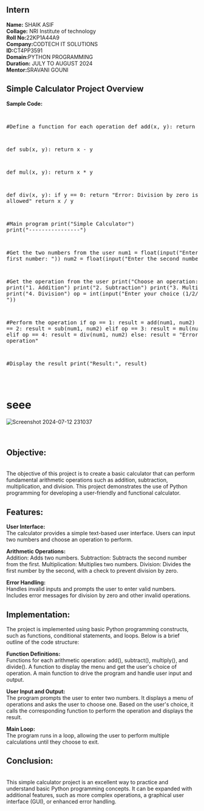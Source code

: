 <h2>Intern</h2>
<b>Name:</b> SHAIK ASIF<br>
<b>Collage:</b> NRI Institute of technology<BR>
<b>Roll No:</b>22KP1A44A9<BR>
<b>Company:</b>CODTECH IT SOLUTIONS<BR>
<b>ID:</b>CT4PP3591<BR>
<b>Domain:</b>PYTHON PROGRAMMING<BR>
<b>Duration:</b> JULY TO AUGUST 2024<BR>
<b>Mentor:</b>SRAVANI GOUNI<BR>

<h2>Simple Calculator Project Overview</h2>
<b>Sample Code:</b><br>
<pre>
  
#Define a function for each operation
def add(x, y):
  return x + y

def sub(x, y):
  return x - y

def mul(x, y):
  return x * y

def div(x, y):
  if y == 0:
    return "Error: Division by zero is not allowed"
  return x / y
  
#Main program
print("Simple Calculator")
print("----------------")

#Get the two numbers from the user
num1 = float(input("Enter the first number: "))
num2 = float(input("Enter the second number: "))

#Get the operation from the user
print("Choose an operation:")
print("1. Addition")
print("2. Subtraction")
print("3. Multiplication")
print("4. Division")
op = int(input("Enter your choice (1/2/3/4): "))

#Perform the operation
if op == 1:
  result = add(num1, num2)
elif op == 2:
  result = sub(num1, num2)
elif op == 3:
  result = mul(num1, num2)
elif op == 4:
  result = div(num1, num2)
else:
  result = "Error: Invalid operation"
  
#Display the result
print("Result:", result)
</pre><br>
# seee
![Screenshot 2024-07-12 231037](https://github.com/user-attachments/assets/0f847c3a-a019-4780-bf00-cd9d2b6e3d06)

<br>
<h2>Objective:</h2><br>
The objective of this project is to create a basic calculator that can perform fundamental arithmetic operations such as addition, subtraction, multiplication, and division. This project demonstrates the use of Python programming for developing a user-friendly and functional calculator.<br>

<h2>Features:</h2>

<b>User Interface:</b><br>
The calculator provides a simple text-based user interface.
Users can input two numbers and choose an operation to perform.<bR>

<b>Arithmetic Operations:</b><br>
Addition: Adds two numbers.
Subtraction: Subtracts the second number from the first.
Multiplication: Multiplies two numbers.
Division: Divides the first number by the second, with a check to prevent division by zero.<br>

<b>Error Handling:</b><br>
Handles invalid inputs and prompts the user to enter valid numbers.
Includes error messages for division by zero and other invalid operations.<br>

<h2>Implementation:</h2>
The project is implemented using basic Python programming constructs, such as functions, conditional statements, and loops. Below is a brief outline of the code structure:
<br>

<b>Function Definitions:</b><br>
Functions for each arithmetic operation: add(), subtract(), multiply(), and divide().
A function to display the menu and get the user's choice of operation.
A main function to drive the program and handle user input and output.<br>

<b>User Input and Output:</b><br>
The program prompts the user to enter two numbers.
It displays a menu of operations and asks the user to choose one.
Based on the user's choice, it calls the corresponding function to perform the operation and displays the result.<br>

<b>Main Loop:</b><br>
The program runs in a loop, allowing the user to perform multiple calculations until they choose to exit.<br>

<h2>Conclusion:</h2><br>
This simple calculator project is an excellent way to practice and understand basic Python programming concepts. It can be expanded with additional features, such as more complex operations, a graphical user interface (GUI), or enhanced error handling.



